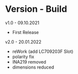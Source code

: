 # Version - Build
v1.0 - 09.10.2021
- First Release

v2.0 - 20.01.2022
- reWork (add LC709203F Slot)
- polarity fix
- INA219 removed
- dimensions reduced
